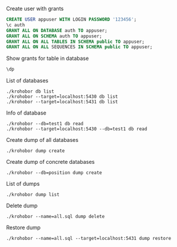 Create user with grants
```sql
CREATE USER appuser WITH LOGIN PASSWORD '123456';
\c auth
GRANT ALL ON DATABASE auth TO appuser;
GRANT ALL ON SCHEMA auth TO appuser;
GRANT ALL ON ALL TABLES IN SCHEMA public TO appuser;
GRANT ALL ON ALL SEQUENCES IN SCHEMA public TO appuser;
```

Show grants for table in database
```sql
\dp
```

List of databases
```env
./krohobor db list
./krohobor --target=localhost:5430 db list
./krohobor --target=localhost:5431 db list
```

Info of database
```env
./krohobor --db=test1 db read
./krohobor --target=localhost:5430 --db=test1 db read
```


Create dump of all databases
```env
./krohobor dump create
```

Create dump of concrete databases
```env
./krohobor --db=position dump create
```

List of dumps
```env
./krohobor dump list
```

Delete dump
```env
./krohobor --name=all.sql dump delete
```

Restore dump
```env
./krohobor --name=all.sql --target=localhost:5431 dump restore
```
